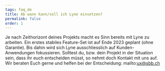 ```yaml
---
tags: faq_de
title: Ab wann kann/soll ich Lyne einsetzen?
permalink: false
order: 1
---
```


Je nach Zeithorizont deines Projekts macht es Sinn bereits mit Lyne zu arbeiten. Ein erstes stabiles Feature-Set ist auf Ende 2023 geplant (ohne Garantie). Bis dahin wird sich Lyne ausschliesslich auf Kunden-Anwendungen fokussieren. Solltest du, bzw. dein Projekt in der Situation sein, dass ihr euch entscheiden müsst, so nehmt doch Kontakt mit uns auf. Wir beraten Euch gerne und helfen bei der Entscheidung: <sbb-link variant="inline" type="button" target="_blank" href="mailto:ux@sbb.ch">mailto:ux@sbb.ch</sbb-link>
